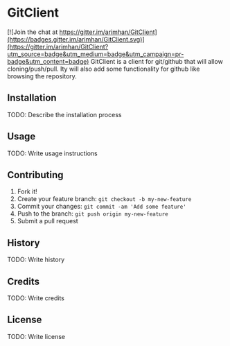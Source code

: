 # GitClient

[![Join the chat at https://gitter.im/arimhan/GitClient](https://badges.gitter.im/arimhan/GitClient.svg)](https://gitter.im/arimhan/GitClient?utm_source=badge&utm_medium=badge&utm_campaign=pr-badge&utm_content=badge)
GitClient is a client for git/github that will allow cloning/push/pull.
Ity will also add some functionality for github like browsing the repository. 
## Installation
TODO: Describe the installation process
## Usage
TODO: Write usage instructions
## Contributing
1. Fork it!
2. Create your feature branch: `git checkout -b my-new-feature`
3. Commit your changes: `git commit -am 'Add some feature'`
4. Push to the branch: `git push origin my-new-feature`
5. Submit a pull request 

## History
TODO: Write history
## Credits
TODO: Write credits
## License
TODO: Write license

